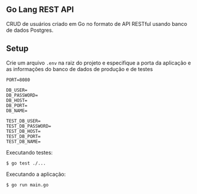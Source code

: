 ## Go Lang REST API

CRUD de usuários criado em Go no formato de API RESTful usando banco de dados Postgres.

## Setup

Crie um arquivo `.env` na raiz do projeto e especifique a porta da aplicação e as informações do banco de dados de produção e de testes

```
PORT=8080

DB_USER=
DB_PASSWORD=
DB_HOST=
DB_PORT=
DB_NAME=

TEST_DB_USER=
TEST_DB_PASSWORD=
TEST_DB_HOST=
TEST_DB_PORT=
TEST_DB_NAME=
```

Executando testes:

```
$ go test ./...
```

Executando a aplicação:

```
$ go run main.go
```
